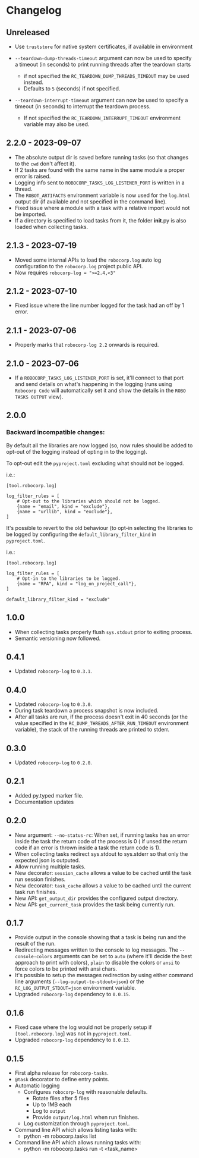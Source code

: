 # Changelog

## Unreleased

- Use `truststore` for native system certificates, if available in environment

- `--teardown-dump-threads-timeout` argument can now be used to specify a timeout (in seconds) to print running threads after the teardown starts 
    - if not specified the `RC_TEARDOWN_DUMP_THREADS_TIMEOUT` may be used instead.
    - Defaults to `5` (seconds) if not specified.

- `--teardown-interrupt-timeout` argument can now be used to specify a timeout (in seconds) to interrupt the teardown process. 
    - If not specified the `RC_TEARDOWN_INTERRUPT_TIMEOUT` environment variable may also be used.


## 2.2.0 - 2023-09-07

- The absolute output dir is saved before running tasks (so that changes to the `cwd` don't affect it).
- If 2 tasks are found with the same name in the same module a proper error is raised.
- Logging info sent to `ROBOCORP_TASKS_LOG_LISTENER_PORT` is written in a thread.
- The `ROBOT_ARTIFACTS` environment variable is now used for the `log.html` output dir (if available and not specified in the command line).
- Fixed issue where a module with a task with a relative import would not be imported. 
- If a directory is specified to load tasks from it, the folder __init__.py is also loaded when collecting tasks.


## 2.1.3 - 2023-07-19

- Moved some internal APIs to load the `robocorp.log` auto log configuration to the
  `robocorp.log` project public API.
- Now requires `robocorp-log = ">=2.4,<3"`


## 2.1.2 - 2023-07-10

- Fixed issue where the line number logged for the task had an off by 1 error.


## 2.1.1 - 2023-07-06

- Properly marks that `robocorp-log 2.2` onwards is required.

  
## 2.1.0 - 2023-07-06

- If a `ROBOCORP_TASKS_LOG_LISTENER_PORT` is set, it'll connect to that port
  and send details on what's happening in the logging (runs using `Robocorp Code`
  will automatically set it and show the details in the `ROBO TASKS OUTPUT` view).

## 2.0.0

### Backward incompatible changes:

By default all the libraries are now logged (so, now rules should be
added to opt-out of the logging instead of opting in to the logging).

To opt-out edit the `pyproject.toml` excluding what should not be logged.

i.e.:

```
[tool.robocorp.log]

log_filter_rules = [
    # Opt-out to the libraries which should not be logged.
    {name = "email", kind = "exclude"},
    {name = "urllib", kind = "exclude"},
]
```

It's possible to revert to the old behaviour (to opt-in selecting the
libraries to be logged by configuring the `default_library_filter_kind`
in `pyproject.toml`.

i.e.:

```
[tool.robocorp.log]

log_filter_rules = [
    # Opt-in to the libraries to be logged.
    {name = "RPA", kind = "log_on_project_call"},
]

default_library_filter_kind = "exclude"
```

## 1.0.0

- When collecting tasks properly flush `sys.stdout` prior to exiting process.
- Semantic versioning now followed.

## 0.4.1

- Updated `robocorp-log` to `0.3.1`.

## 0.4.0

- Updated `robocorp-log` to `0.3.0`.
- During task teardown a process snapshot is now included.
- After all tasks are run, if the process doesn't exit in 40 seconds
  (or the value specified in the `RC_DUMP_THREADS_AFTER_RUN_TIMEOUT`
  environment variable), the stack of the running threads are printed 
  to stderr. 

## 0.3.0

- Updated `robocorp-log` to `0.2.0`.

## 0.2.1

- Added py.typed marker file.
- Documentation updates

## 0.2.0

- New argument: `--no-status-rc`:
    When set, if running tasks has an error inside the task the return code of the process is 0 (
    if unsed the return code if an error is thrown inside a task the return code is 1).
- When collecting tasks redirect sys.stdout to sys.stderr so that only the expected json is outputed.
- Allow running multiple tasks.
- New decorator: `session_cache` allows a value to be cached until the task run session finishes.
- New decorator: `task_cache` allows a value to be cached until the current task run finishes.
- New API: `get_output_dir` provides the configured output directory.
- New API: `get_current_task` provides the task being currently run.

## 0.1.7

- Provide output in the console showing that a task is being run and the result of the run.
- Redirecting messages written to the console to log messages.
    The `--console-colors` arguments can be set to `auto` (where it'll decide the best approach to print with colors), `plain` to disable the colors or `ansi` to force colors to be printed with ansi chars.
- It's possible to setup the messages redirection by using either command line arguments (`--log-output-to-stdout=json`) or the `RC_LOG_OUTPUT_STDOUT=json` environment variable.
- Upgraded `robocorp-log` dependency to `0.0.15`. 

## 0.1.6

- Fixed case where the log would not be properly setup if `[tool.robocorp.log`] was not in `pyproject.toml`.
- Upgraded `robocorp-log` dependency to `0.0.13`. 

## 0.1.5

- First alpha release for `robocorp-tasks`.
- `@task` decorator to define entry points.
- Automatic logging 
    - Configures `robocorp-log` with reasonable defaults.
        - Rotate files after 5 files
        - Up to 1MB each
        - Log to `output`
        - Provide `output/log.html` when run finishes.
    - Log customization through `pyproject.toml`.
- Command line API which allows listing tasks with:
    - python -m robocorp.tasks list <directory>
- Command line API which allows running tasks with:
    - python -m robocorp.tasks run <directory> -t <task_name>
